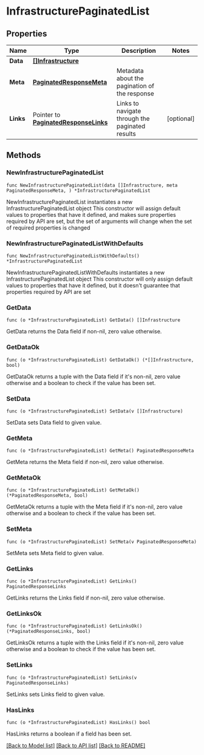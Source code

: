 # InfrastructurePaginatedList

## Properties

Name | Type | Description | Notes
------------ | ------------- | ------------- | -------------
**Data** | [**[]Infrastructure**](Infrastructure.md) |  | 
**Meta** | [**PaginatedResponseMeta**](PaginatedResponseMeta.md) | Metadata about the pagination of the response | 
**Links** | Pointer to [**PaginatedResponseLinks**](PaginatedResponseLinks.md) | Links to navigate through the paginated results | [optional] 

## Methods

### NewInfrastructurePaginatedList

`func NewInfrastructurePaginatedList(data []Infrastructure, meta PaginatedResponseMeta, ) *InfrastructurePaginatedList`

NewInfrastructurePaginatedList instantiates a new InfrastructurePaginatedList object
This constructor will assign default values to properties that have it defined,
and makes sure properties required by API are set, but the set of arguments
will change when the set of required properties is changed

### NewInfrastructurePaginatedListWithDefaults

`func NewInfrastructurePaginatedListWithDefaults() *InfrastructurePaginatedList`

NewInfrastructurePaginatedListWithDefaults instantiates a new InfrastructurePaginatedList object
This constructor will only assign default values to properties that have it defined,
but it doesn't guarantee that properties required by API are set

### GetData

`func (o *InfrastructurePaginatedList) GetData() []Infrastructure`

GetData returns the Data field if non-nil, zero value otherwise.

### GetDataOk

`func (o *InfrastructurePaginatedList) GetDataOk() (*[]Infrastructure, bool)`

GetDataOk returns a tuple with the Data field if it's non-nil, zero value otherwise
and a boolean to check if the value has been set.

### SetData

`func (o *InfrastructurePaginatedList) SetData(v []Infrastructure)`

SetData sets Data field to given value.


### GetMeta

`func (o *InfrastructurePaginatedList) GetMeta() PaginatedResponseMeta`

GetMeta returns the Meta field if non-nil, zero value otherwise.

### GetMetaOk

`func (o *InfrastructurePaginatedList) GetMetaOk() (*PaginatedResponseMeta, bool)`

GetMetaOk returns a tuple with the Meta field if it's non-nil, zero value otherwise
and a boolean to check if the value has been set.

### SetMeta

`func (o *InfrastructurePaginatedList) SetMeta(v PaginatedResponseMeta)`

SetMeta sets Meta field to given value.


### GetLinks

`func (o *InfrastructurePaginatedList) GetLinks() PaginatedResponseLinks`

GetLinks returns the Links field if non-nil, zero value otherwise.

### GetLinksOk

`func (o *InfrastructurePaginatedList) GetLinksOk() (*PaginatedResponseLinks, bool)`

GetLinksOk returns a tuple with the Links field if it's non-nil, zero value otherwise
and a boolean to check if the value has been set.

### SetLinks

`func (o *InfrastructurePaginatedList) SetLinks(v PaginatedResponseLinks)`

SetLinks sets Links field to given value.

### HasLinks

`func (o *InfrastructurePaginatedList) HasLinks() bool`

HasLinks returns a boolean if a field has been set.


[[Back to Model list]](../README.md#documentation-for-models) [[Back to API list]](../README.md#documentation-for-api-endpoints) [[Back to README]](../README.md)


